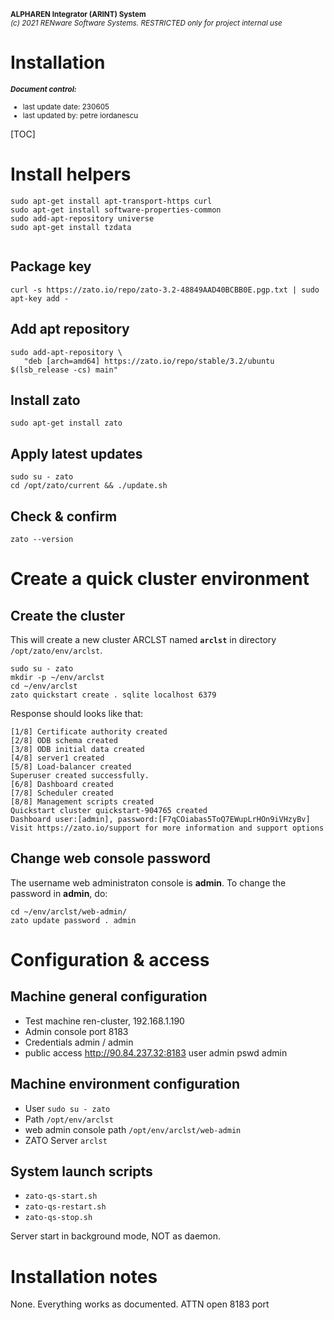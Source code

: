 <small markdown>**ALPHAREN Integrator (ARINT) System**<br>
*(c) 2021 RENware Software Systems. RESTRICTED only for project internal use*
</small>


<h1>Installation</h1>


<small>***Document control:***<br>
* last update date: 230605<br>
* last updated by: petre iordanescu
</small>


[TOC]


# Install helpers

```
sudo apt-get install apt-transport-https curl
sudo apt-get install software-properties-common
sudo add-apt-repository universe
sudo apt-get install tzdata


```
## Package key

```
curl -s https://zato.io/repo/zato-3.2-48849AAD40BCBB0E.pgp.txt | sudo apt-key add -
```

## Add apt repository

```
sudo add-apt-repository \
   "deb [arch=amd64] https://zato.io/repo/stable/3.2/ubuntu $(lsb_release -cs) main"
```

## Install zato

```
sudo apt-get install zato
```


## Apply latest updates

```
sudo su - zato
cd /opt/zato/current && ./update.sh
```

## Check & confirm

```
zato --version
```



# Create a quick cluster environment

## Create the cluster

This will create a new cluster ARCLST named **`arclst`** in directory `/opt/zato/env/arclst`.

```
sudo su - zato
mkdir -p ~/env/arclst
cd ~/env/arclst
zato quickstart create . sqlite localhost 6379
```

Response should looks like that:

```
[1/8] Certificate authority created
[2/8] ODB schema created
[3/8] ODB initial data created
[4/8] server1 created
[5/8] Load-balancer created
Superuser created successfully.
[6/8] Dashboard created
[7/8] Scheduler created
[8/8] Management scripts created
Quickstart cluster quickstart-904765 created
Dashboard user:[admin], password:[F7qCOiabas5ToQ7EWupLrHOn9iVHzyBv]
Visit https://zato.io/support for more information and support options
```

## Change web console password

The username web administraton console is **admin**. To change the password in **admin**, do:

```
cd ~/env/arclst/web-admin/
zato update password . admin
```



# Configuration & access


## Machine general configuration

* Test machine ren-cluster, 192.168.1.190
* Admin console port 8183
* Credentials admin / admin
* public access http://90.84.237.32:8183 user admin pswd admin 



## Machine environment configuration

* User `sudo su - zato`
* Path `/opt/env/arclst`
* web admin console path `/opt/env/arclst/web-admin`
* ZATO Server `arclst`


## System launch scripts

* `zato-qs-start.sh`
* `zato-qs-restart.sh`
* `zato-qs-stop.sh`


Server start in background mode, NOT as daemon.




# Installation notes

None. Everything works as documented. ATTN open 8183 port

